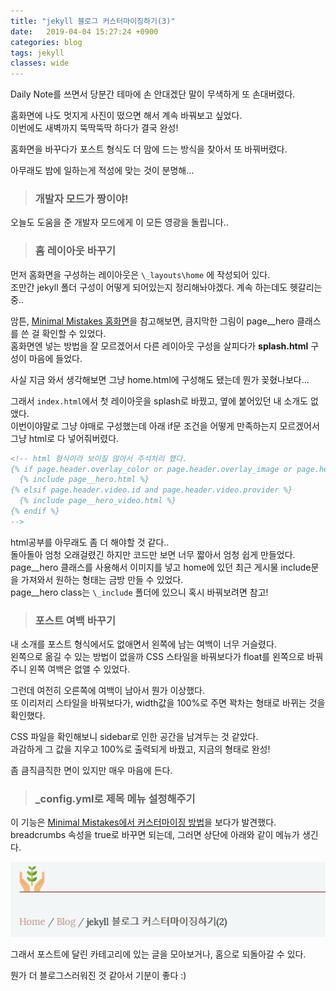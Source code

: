 ```yaml
---
title: "jekyll 블로그 커스터마이징하기(3)"
date:   2019-04-04 15:27:24 +0900
categories: blog
tags: jekyll
classes: wide
---
```


Daily Note를 쓰면서 당분간 테마에 손 안대겠단 말이 무색하게 또 손대버렸다.  
  
홈화면에 나도 멋지게 사진이 떴으면 해서 계속 바꿔보고 싶었다.  
이번에도 새벽까지 뚝딱뚝딱 하다가 결국 완성!  
  
홈화면을 바꾸다가 포스트 형식도 더 맘에 드는 방식을 찾아서 또 바꿔버렸다.  

아무래도 밤에 일하는게 적성에 맞는 것이 분명해...  
  
> ### 개발자 모드가 짱이야!

오늘도 도움을 준 개발자 모드에게 이 모든 영광을 돌립니다..  

> ### 홈 레이아웃 바꾸기

먼저 홈화면을 구성하는 레이아웃은 `\_layouts\home` 에 작성되어 있다.  
조만간 jekyll 폴더 구성이 어떻게 되어있는지 정리해놔야겠다. 계속 하는데도 헷갈리는 중..  
  
암튼, [Minimal Mistakes 홈화면](https://mmistakes.github.io/minimal-mistakes/)을 참고해보면, 큼지막한 그림이 page__hero 클래스를 쓴 걸 확인할 수 있었다.  
홈화면엔 넣는 방법을 잘 모르겠어서 다른 레이아웃 구성을 살피다가 **splash.html** 구성이 마음에 들었다.  
  
사실 지금 와서 생각해보면 그냥 home.html에 구성해도 됐는데 뭔가 꽂혔나보다...  
  
그래서 `index.html`에서 첫 레이아웃을 splash로 바꿨고, 옆에 붙어있던 내 소개도 없앴다.  
이번이야말로 그냥 야매로 구성했는데 아래 if문 조건을 어떻게 만족하는지 모르겠어서 그냥 html로 다 넣어줘버렸다.  
  
```html
<!-- html 형식이라 보이질 않아서 주석처리 했다.  
{% if page.header.overlay_color or page.header.overlay_image or page.header.image %}
  {% include page__hero.html %}
{% elsif page.header.video.id and page.header.video.provider %}
  {% include page__hero_video.html %}
{% endif %}  
-->
```

html공부를 아무래도 좀 더 해야할 것 같다..  
돌아돌아 엄청 오래걸렸긴 하지만 코드만 보면 너무 짧아서 엄청 쉽게 만들었다.  
page__hero 클래스를 사용해서 이미지를 넣고 home에 있던 최근 게시물 include문을 가져와서 원하는 형태는 금방 만들 수 있었다.  
page__hero class는 `\_include` 폴더에 있으니 혹시 바꿔보려면 참고!  

> ### 포스트 여백 바꾸기

내 소개를 포스트 형식에서도 없애면서 왼쪽에 남는 여백이 너무 거슬렸다.  
왼쪽으로 옮길 수 있는 방법이 없을까 CSS 스타일을 바꿔보다가 float를 왼쪽으로 바꿔주니 왼쪽 여백은 없앨 수 있었다.  
  
그런데 여전히 오른쪽에 여백이 남아서 뭔가 이상했다.  
또 이리저리 스타일을 바꿔보다가, width값을 100%로 주면 꽉차는 형태로 바뀌는 것을 확인했다.  
  
CSS 파일을 확인해보니 sidebar로 인한 공간을 남겨두는 것 같았다.  
과감하게 그 값을 지우고 100%로 출력되게 바꿨고, 지금의 형태로 완성!  
  
좀 큼직큼직한 면이 있지만 매우 마음에 든다.  

> ### _config.yml로 제목 메뉴 설정해주기

이 기능은 [Minimal Mistakes에서 커스터마이징 방법](https://mmistakes.github.io/minimal-mistakes/docs/quick-start-guide/)을 보다가 발견했다.  
breadcrumbs 속성을 true로 바꾸면 되는데, 그러면 상단에 아래와 같이 메뉴가 생긴다.  

![breadcrumbs](/assets/images/breadcrumbs.PNG)

그래서 포스트에 달린 카테고리에 있는 글을 모아보거나, 홈으로 되돌아갈 수 있다.  
  
뭔가 더 블로그스러워진 것 같아서 기분이 좋다 :)  